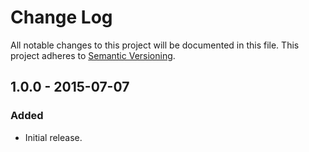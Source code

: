 # Change Log
All notable changes to this project will be documented in this file.
This project adheres to [Semantic Versioning](http://semver.org/).

## 1.0.0 - 2015-07-07
### Added
- Initial release.
